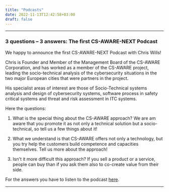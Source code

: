 ```yaml
---
title: "Podcasts"
date: 2022-11-13T12:42:58+03:00
draft: false
---
```


***
### 3 questions – 3 answers: The first CS-AWARE-NEXT Podcast

 We happy to announce the first CS-AWARE-NEXT Podcast with Chris Wills!

Chris is Founder and Member of the Management Board of the CS-AWARE Corporation, and has worked as a member of the CS-AWARE project, leading the socio-technical analysis of the cybersecurity situations in the two major European cities that were partners in the project.

His specialist areas of interest are those of Socio-Technical systems analysis and design of cybersecurity systems, software process in safety critical systems and threat and risk assessment in ITC systems.

Here the questions:

1. What is the special thing about the CS-AWARE approach? We are am aware that you promote it as not only a technical solution but a socio-technical, so tell us a few things about it!

2. What we understand is that CS-AWARE offers not only a technology, but you try help the customers build competence and capacities themselves. Tell us more about the approach!

3. Isn't it more difficult this approach? If you sell a product or a service, people can buy than if you ask them also to co-create value from their side.

For the answers you have to listen to the podcast [here](/audio/ChrisWills_Podcast_3_Questions_final.mp3).
***  